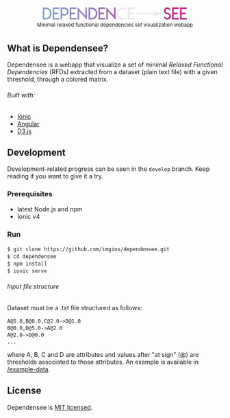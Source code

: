 <p align="center">
  <!-- <i>DEPENDENSEE</i>
  <br/><span>&#9783;</span> <span>&#10141;</span> :bar_chart:-->
  <img src="https://raw.githubusercontent.com/imgios/imgios.github.io/master/images/logo_dependensee.png">
  <br/><sup>Minimal relaxed functional dependencies set visualization webapp</sup>
</p>

## What is Dependensee?
Dependensee is a webapp that visualize a set of minimal *Relaxed Functional Dependencies* (RFDs) extracted from a dataset (plain text file) with a given threshold, through a colored matrix. 

###### Built with:
* [Ionic](https://ionicframework.com/)
* [Angular](https://angular.io/)
* [D3.js](https://d3js.org/)

## Development
Development-related progress can be seen in the `develop` branch. Keep reading if you want to give it a try.

### Prerequisites
- latest Node.js and npm
- Ionic v4

### Run
```bash
$ git clone https://github.com/imgios/dependensee.git
$ cd dependensee
$ npm install
$ ionic serve
```
###### Input file structure
Dataset must be a .txt file structured as follows:
```
A@5.0,B@0.0,C@2.0->D@1.0
B@0.0,D@5.0->A@2.0
A@2.0->D@0.0
...
```
where A, B, C and D are attributes and values after "at sign" (@) are thresholds associated to those attributes. An example is available in [/example-data](./example-data).

## License
Dependensee is [MIT licensed](./LICENSE).
